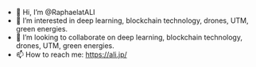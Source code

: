 - 👋 Hi, I’m @RaphaelatALI
- 👀 I’m interested in deep learning, blockchain technology, drones, UTM, green energies.
- 💞️ I’m looking to collaborate on deep learning, blockchain technology, drones, UTM, green energies.
- 📫 How to reach me: https://ali.jp/

<!---
RaphaelatALI/RaphaelatALI is a ✨ special ✨ repository because its `README.md` (this file) appears on your GitHub profile.
You can click the Preview link to take a look at your changes.
--->
